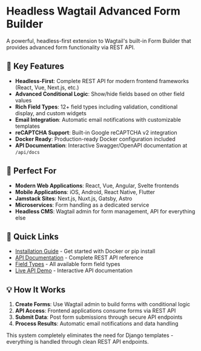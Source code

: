 # Headless Wagtail Advanced Form Builder

A powerful, headless-first extension to Wagtail's built-in Form Builder that provides advanced form functionality via REST API.

## 🚀 Key Features

- **Headless-First**: Complete REST API for modern frontend frameworks (React, Vue, Next.js, etc.)
- **Advanced Conditional Logic**: Show/hide fields based on other field values
- **Rich Field Types**: 12+ field types including validation, conditional display, and custom widgets
- **Email Integration**: Automatic email notifications with customizable templates  
- **reCAPTCHA Support**: Built-in Google reCAPTCHA v2 integration
- **Docker Ready**: Production-ready Docker configuration included
- **API Documentation**: Interactive Swagger/OpenAPI documentation at `/api/docs`

## 🎯 Perfect For

- **Modern Web Applications**: React, Vue, Angular, Svelte frontends
- **Mobile Applications**: iOS, Android, React Native, Flutter
- **Jamstack Sites**: Next.js, Nuxt.js, Gatsby, Astro
- **Microservices**: Form handling as a dedicated service
- **Headless CMS**: Wagtail admin for form management, API for everything else

## 🔗 Quick Links

- [Installation Guide](getting_started/installing.md) - Get started with Docker or pip install
- [API Documentation](headless/api.md) - Complete REST API reference
- [Field Types](fields/basic_field.md) - All available form field types
- [Live API Demo](/api/docs) - Interactive API documentation

## 💡 How It Works

1. **Create Forms**: Use Wagtail admin to build forms with conditional logic
2. **API Access**: Frontend applications consume forms via REST API
3. **Submit Data**: Post form submissions through secure API endpoints
4. **Process Results**: Automatic email notifications and data handling

This system completely eliminates the need for Django templates - everything is handled through clean REST API endpoints.
